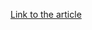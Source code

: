 [Link to the article](https://symantec-enterprise-blogs.security.com/threat-intelligence/china-southeast-asia-espionage)
